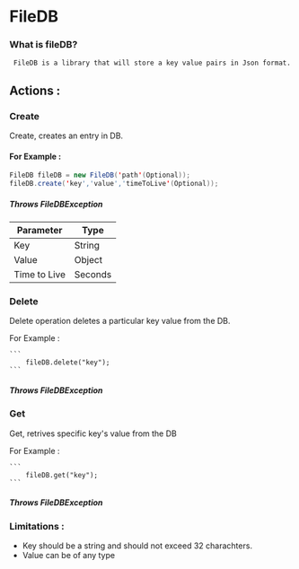 # FileDB

### What is fileDB?

     FileDB is a library that will store a key value pairs in Json format.
     
## Actions : 

### Create 
  Create, creates an entry in DB.
  
  #### For Example : 
  
 ```java 
 FileDB fileDB = new FileDB('path'(Optional));
 fileDB.create('key','value','timeToLive'(Optional));
 ```
    
   ##### Throws FileDBException
    
| Parameter | Type |
| ------------- | ------------- |
| Key  | String  |
| Value | Object  |
| Time to Live | Seconds  |
 
### Delete 
  Delete operation deletes a particular key value from the DB.
  
  For Example :
  
    ```
        fileDB.delete("key");
    ```
   ##### Throws FileDBException
    
 ### Get 
  Get, retrives specific key's value from the DB
  
  For Example :
  
    ```
        fileDB.get("key");
    ```
  ##### Throws FileDBException
    
  ### Limitations : 
   - Key should be a string and should not exceed 32 charachters.
   - Value can be of any type
